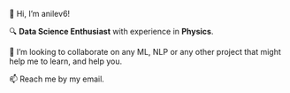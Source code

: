  👋 Hi, I’m anilev6!
 
🔍 **Data Science Enthusiast** with experience in **Physics**\.
 
 💞️ I’m looking to collaborate on any ML, NLP or any other project that might help me to learn, and help you. 
 
 📫 Reach me by my email. 

<!---
anilev6/anilev6 is a ✨ special ✨ repository because its `README.md` (this file) appears on your GitHub profile.
You can click the Preview link to take a look at your changes.
--->
